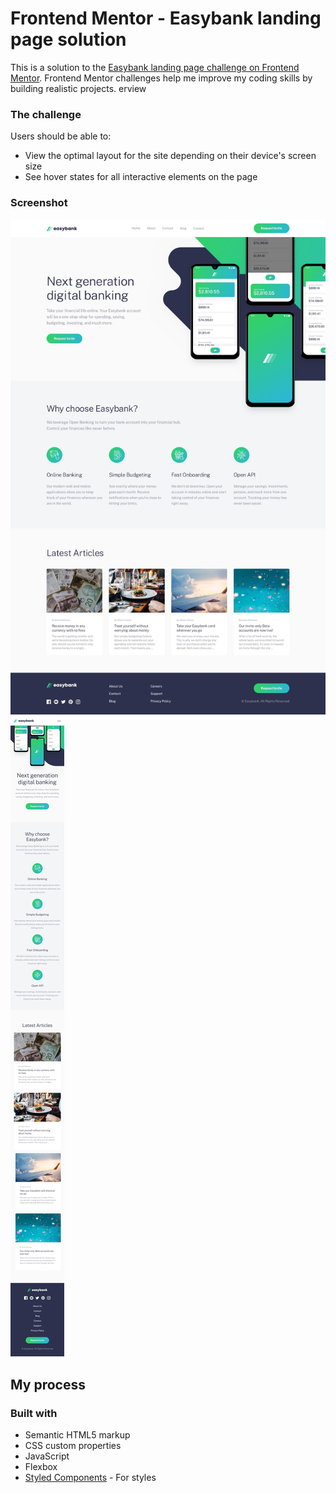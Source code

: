 # Frontend Mentor - Easybank landing page solution

This is a solution to the [Easybank landing page challenge on Frontend Mentor](https://www.frontendmentor.io/challenges/easybank-landing-page-WaUhkoDN). Frontend Mentor challenges help me improve my coding skills by building realistic projects. 
 erview

### The challenge

Users should be able to:

- View the optimal layout for the site depending on their device's screen size
- See hover states for all interactive elements on the page

### Screenshot 
![Design preview for the Easybank landing page coding challenge](./design/desktop-design.jpg)
![Design preview for the Easybank landing page coding challenge](./design/mobile-design.jpg)
 
 
## My process

### Built with

- Semantic HTML5 markup
- CSS custom properties
- JavaScript
- Flexbox 
- [Styled Components](https://styled-components.com/) - For styles
 